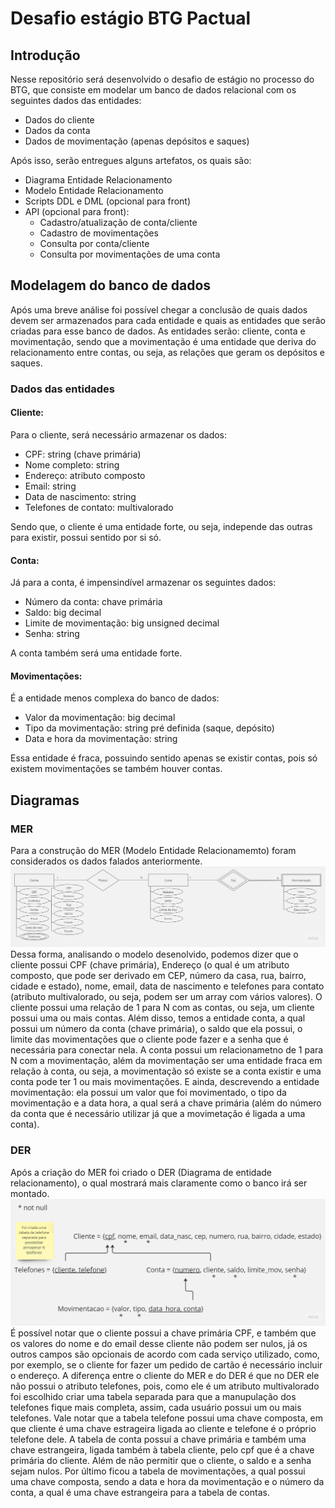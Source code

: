 # Desafio estágio BTG Pactual

## Introdução

Nesse repositório será desenvolvido o desafio de estágio no processo do BTG, que consiste em modelar um banco de dados relacional com os seguintes dados das entidades:
* Dados do cliente
* Dados da conta
* Dados de movimentação (apenas depósitos e saques)

Após isso, serão entregues alguns artefatos, os quais são:
* Diagrama Entidade Relacionamento
* Modelo Entidade Relacionamento
* Scripts DDL e DML (opcional para front)
* API (opcional para front):
  * Cadastro/atualização de conta/cliente
  * Cadastro de movimentações
  * Consulta por conta/cliente
  * Consulta por movimentações de uma conta

## Modelagem do banco de dados

Após uma breve análise foi possível chegar a conclusão de quais dados devem ser armazenados para cada entidade e quais as entidades que serão criadas para esse banco de dados. As entidades serão: cliente, conta e movimentação, sendo que a movimentação é uma entidade que deriva do relacionamento entre contas, ou seja, as relações que geram os depósitos e saques.

### Dados das entidades
#### Cliente:
Para o cliente, será necessário armazenar os dados:
* CPF: string (chave primária)
* Nome completo: string
* Endereço: atributo composto
* Email: string
* Data de nascimento: string
* Telefones de contato: multivalorado

Sendo que, o cliente é uma entidade forte, ou seja, independe das outras para existir, possui sentido por si só.

#### Conta:
Já para a conta, é impensindível armazenar os seguintes dados:
* Número da conta: chave primária
* Saldo: big decimal
* Limite de movimentação: big unsigned decimal
* Senha: string

A conta também será uma entidade forte.

#### Movimentações:
É a entidade menos complexa do banco de dados:
* Valor da movimentação: big decimal
* Tipo da movimentação: string pré definida (saque, depósito)
* Data e hora da movimentação: string

Essa entidade é fraca, possuindo sentido apenas se existir contas, pois só existem movimentações se também houver contas.

## Diagramas
### MER
Para a construção do MER (Modelo Entidade Relacionamemto) foram considerados os dados falados anteriormente.
<img src="Diagramas/MER.jpg" alt="MER"/>
Dessa forma, analisando o modelo desenolvido, podemos dizer que o cliente possui CPF (chave primária), Endereço (o qual é um atributo composto, que pode ser derivado em CEP, número da casa, rua, bairro, cidade e estado), nome, email, data de nascimento e telefones para contato (atributo multivalorado, ou seja, podem ser um array com vários valores). O cliente possui uma relação de 1 para N com as contas, ou seja, um cliente possui uma ou mais contas.
Além disso, temos a entidade conta, a qual possui um número da conta (chave primária), o saldo que ela possui, o limite das movimentações que o cliente pode fazer e a senha que é necessária para conectar nela. A conta possui um relacionametno de 1 para N com a movimentação, além da movimentação ser uma entidade fraca em relação à conta, ou seja, a movimentação só existe se a conta existir e uma conta pode ter 1 ou mais movimentações.
E ainda, descrevendo a entidade movimentação: ela possui um valor que foi movimentado, o tipo da movimentação e a data hora, a qual será a chave primária (além do número da conta que é necessário utilizar já que a movimetação é ligada a uma conta).

### DER
Após a criação do MER foi criado o DER (Diagrama de entidade relacionamento), o qual mostrará mais claramente como o banco irá ser montado.
<img src="Diagramas/DER.jpg" alt="DER"/>
É possível notar que o cliente possui a chave primária CPF, e também que os valores do nome e do email desse cliente não podem ser nulos, já os outros campos são opcionais de acordo com cada serviço utilizado, como, por exemplo, se o cliente for fazer um pedido de cartão é necessário incluir o endereço. A diferença entre o cliente do MER e do DER é que no DER ele não possui o atributo telefones, pois, como ele é um atributo multivalorado foi escolhido criar uma tabela separada para que a manupulação dos telefones fique mais completa, assim, cada usuário possui um ou mais telefones. Vale notar que a tabela telefone possui uma chave composta, em que cliente é uma chave estrageira ligada ao cliente e telefone é o próprio telefone dele.
A tabela de conta possuí a chave primária e também uma chave estrangeira, ligada também à tabela cliente, pelo cpf que é a chave primária do cliente. Além de não permitir que o cliente, o saldo e a senha sejam nulos.
Por último ficou a tabela de movimentações, a qual possui uma chave composta, sendo a data e hora da movimentação e o número da conta, a qual é uma chave estrangeira para a tabela de contas.
